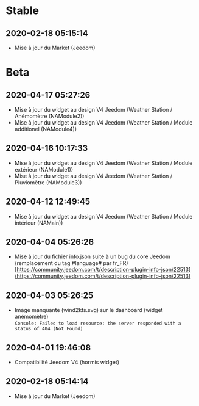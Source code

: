 Stable
=========================

2020-02-18 05:15:14
-------------------

* Mise à jour du Market (Jeedom)

Beta
=========================

2020-04-17 05:27:26
-------------------

* Mise à jour du widget au design V4 Jeedom (Weather Station / Anémomètre (NAModule2))
* Mise à jour du widget au design V4 Jeedom (Weather Station / Module additionel (NAModule4))

2020-04-16 10:17:33
-------------------

* Mise à jour du widget au design V4 Jeedom (Weather Station / Module extérieur (NAModule1))
* Mise à jour du widget au design V4 Jeedom (Weather Station / Pluviomètre (NAModule3))

2020-04-12 12:49:45
-------------------

* Mise à jour du widget au design V4 Jeedom (Weather Station / Module intérieur (NAMain))

2020-04-04 05:26:26
-------------------

* Mise à jour du fichier info.json suite à un bug du core Jeedom (remplacement du tag #language# par fr_FR)  
[https://community.jeedom.com/t/description-plugin-info-json/22513](https://community.jeedom.com/t/description-plugin-info-json/22513)

2020-04-03 05:26:25
-------------------

* Image manquante (wind2kts.svg) sur le dashboard (widget anémomètre)  
`Console: Failed to load resource: the server responded with a status of 404 (Not Found)`

2020-04-01 19:46:08
-------------------

* Compatibilité Jeedom V4 (hormis widget)

2020-02-18 05:14:14
-------------------

* Mise à jour du Market (Jeedom)
